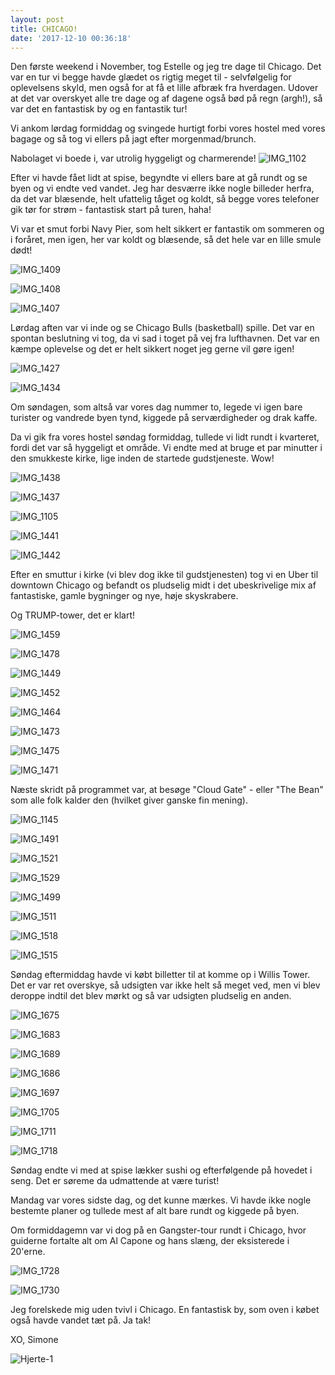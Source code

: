 ```yaml
---
layout: post
title: CHICAGO!
date: '2017-12-10 00:36:18'
---
```



Den første weekend i November, tog Estelle og jeg tre dage til Chicago.
Det var en tur vi begge havde glædet os rigtig meget til - selvfølgelig for oplevelsens skyld, men også for at få et lille afbræk fra hverdagen. 
Udover at det var overskyet alle tre dage og af dagene også bød på regn (argh!), så var det en fantastisk by og en fantastik tur!

Vi ankom lørdag formiddag og svingede hurtigt forbi vores hostel med vores bagage og så tog vi ellers på jagt efter morgenmad/brunch. 

Nabolaget vi boede i, var utrolig hyggeligt og charmerende!
![IMG_1102](/content/images/2017/12/IMG_1102.JPG)

Efter vi havde fået lidt at spise, begyndte vi ellers bare at gå rundt og se byen og vi endte ved vandet. Jeg har desværre ikke nogle billeder herfra, da det var blæsende, helt ufattelig tåget og koldt, så begge vores telefoner gik tør for strøm - fantastisk start på turen, haha! 

Vi var et smut forbi Navy Pier, som helt sikkert er fantastik om sommeren og i foråret, men igen, her var koldt og blæsende, så det hele var en lille smule dødt! 

![IMG_1409](/content/images/2017/12/IMG_1409.JPG)

![IMG_1408](/content/images/2017/12/IMG_1408.JPG)

![IMG_1407](/content/images/2017/12/IMG_1407.JPG)

Lørdag aften var vi inde og se Chicago Bulls (basketball) spille. Det var en spontan beslutning vi tog, da vi sad i toget på vej fra lufthavnen. Det var en kæmpe oplevelse og det er helt sikkert noget jeg gerne vil gøre igen!

![IMG_1427](/content/images/2017/12/IMG_1427.JPG)

![IMG_1434](/content/images/2017/12/IMG_1434.JPG)

Om søndagen, som altså var vores dag nummer to, legede vi igen bare turister og vandrede byen tynd, kiggede på serværdigheder og drak kaffe. 

Da vi gik fra vores hostel søndag formiddag, tullede vi lidt rundt i kvarteret, fordi det var så hyggeligt et område. Vi endte med at bruge et par minutter i den smukkeste kirke, lige inden de startede gudstjeneste. Wow!

![IMG_1438](/content/images/2017/12/IMG_1438.JPG)

![IMG_1437](/content/images/2017/12/IMG_1437.JPG)

![IMG_1105](/content/images/2017/12/IMG_1105.JPG)

![IMG_1441](/content/images/2017/12/IMG_1441.JPG)

![IMG_1442](/content/images/2017/12/IMG_1442.JPG)

Efter en smuttur i kirke (vi blev dog ikke til gudstjenesten) tog vi en Uber til downtown Chicago og befandt os pludselig midt i det ubeskrivelige mix af fantastiske, gamle bygninger og nye, høje skyskrabere. 

Og TRUMP-tower, det er klart!

![IMG_1459](/content/images/2017/12/IMG_1459.JPG)

![IMG_1478](/content/images/2017/12/IMG_1478.JPG)

![IMG_1449](/content/images/2017/12/IMG_1449.JPG)

![IMG_1452](/content/images/2017/12/IMG_1452.JPG)

![IMG_1464](/content/images/2017/12/IMG_1464.JPG)

![IMG_1473](/content/images/2017/12/IMG_1473.JPG)

![IMG_1475](/content/images/2017/12/IMG_1475.JPG)

![IMG_1471](/content/images/2017/12/IMG_1471.JPG)

Næste skridt på programmet var, at besøge "Cloud Gate" - eller "The Bean" som alle folk kalder den (hvilket giver ganske fin mening). 

![IMG_1145](/content/images/2017/12/IMG_1145.JPG)

![IMG_1491](/content/images/2017/12/IMG_1491.JPG)

![IMG_1521](/content/images/2017/12/IMG_1521.JPG)

![IMG_1529](/content/images/2017/12/IMG_1529.JPG)

![IMG_1499](/content/images/2017/12/IMG_1499.JPG)

![IMG_1511](/content/images/2017/12/IMG_1511.JPG)

![IMG_1518](/content/images/2017/12/IMG_1518.JPG)

![IMG_1515](/content/images/2017/12/IMG_1515.JPG)

Søndag eftermiddag havde vi købt billetter til at komme op i Willis Tower. 
Det er var ret overskye, så udsigten var ikke helt så meget ved, men vi blev deroppe indtil det blev mørkt og så var udsigten pludselig en anden. 

![IMG_1675](/content/images/2017/12/IMG_1675.JPG)

![IMG_1683](/content/images/2017/12/IMG_1683.JPG)

![IMG_1689](/content/images/2017/12/IMG_1689.JPG)

![IMG_1686](/content/images/2017/12/IMG_1686.JPG)

![IMG_1697](/content/images/2017/12/IMG_1697.JPG)

![IMG_1705](/content/images/2017/12/IMG_1705.JPG)

![IMG_1711](/content/images/2017/12/IMG_1711.JPG)

![IMG_1718](/content/images/2017/12/IMG_1718.JPG)

Søndag endte vi med at spise lækker sushi og efterfølgende på hovedet i seng. 
Det er søreme da udmattende at være turist!

Mandag var vores sidste dag, og det kunne mærkes. Vi havde ikke nogle bestemte planer og tullede mest af alt bare rundt og kiggede på byen. 

Om formiddagemn var vi dog på en Gangster-tour rundt i Chicago, hvor guiderne fortalte alt om Al Capone og hans slæng, der eksisterede i 20'erne. 

![IMG_1728](/content/images/2017/12/IMG_1728.JPG)

![IMG_1730](/content/images/2017/12/IMG_1730.JPG)

Jeg forelskede mig uden tvivl i Chicago. En fantastisk by, som oven i købet også havde vandet tæt på. Ja tak!

XO, Simone

![Hjerte-1](/content/images/2017/12/Hjerte-1.jpg)
